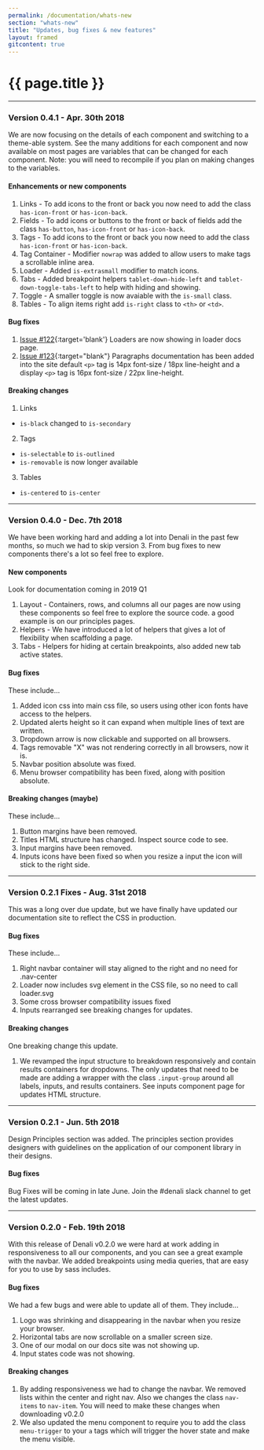 ```yaml
---
permalink: /documentation/whats-new
section: "whats-new"
title: "Updates, bug fixes & new features"
layout: framed
gitcontent: true
---
```


# {{ page.title }}

***

### Version 0.4.1 - Apr. 30th 2018
We are now focusing on the details of each component and switching to a theme-able system. See the many additions for each component and now available on most pages are variables that can be changed for each component. Note: you will need to recompile if you plan on making changes to the variables.

#### Enhancements or new components
1. Links - To add icons to the front or back you now need to add the class `has-icon-front` or `has-icon-back`.
2. Fields - To add icons or buttons to the front or back of fields add the class `has-button`, `has-icon-front` or `has-icon-back`.
3. Tags - To add icons to the front or back you now need to add the class `has-icon-front` or `has-icon-back`.
4. Tag Container - Modifier `nowrap` was added to allow users to make tags a scrollable inline area.
5. Loader - Added `is-extrasmall` modifier to match icons.
6. Tabs - Added breakpoint helpers `tablet-down-hide-left` and `tablet-down-toggle-tabs-left` to help with hiding and showing.
7. Toggle - A smaller toggle is now avaiable with the `is-small` class.
8. Tables - To align items right add `is-right` class to `<th>` or `<td>`.

#### Bug fixes
1. [Issue #122](https://github.com/denali-system-language/denali-styleguide/issues/122){:target='blank'} Loaders are now showing in loader docs page.
2. [Issue #123](https://github.com/denali-system-language/denali-styleguide/issues/123){:target="blank"} Paragraphs documentation has been added into the site default `<p>` tag is 14px font-size / 18px line-height and a display `<p>` tag is 16px font-size / 22px line-height.

#### Breaking changes
1. Links
- `is-black` changed to `is-secondary`
2. Tags
- `is-selectable` to `is-outlined`
- `is-removable` is now longer available
3. Tables
- `is-centered` to `is-center`

***

### Version 0.4.0 - Dec. 7th 2018
We have been working hard and adding a lot into Denali in the past few months, so much we had to skip version 3. From bug fixes to new components there's a lot so feel free to explore.

#### New components
Look for documentation coming in 2019 Q1
1. Layout - Containers, rows, and columns all our pages are now using these components so feel free to explore the source code. a good example is on our principles pages.
2. Helpers - We have introduced a lot of helpers that gives a lot of flexibility when scaffolding a page.
3. Tabs - Helpers for hiding at certain breakpoints, also added new tab active states.

#### Bug fixes
These include...
1. Added icon css into main css file, so users using other icon fonts have access to the helpers.
2. Updated alerts height so it can expand when multiple lines of text are written.
3. Dropdown arrow is now clickable and supported on all browsers.
4. Tags removable "X" was not rendering correctly in all browsers, now it is.
5. Navbar position absolute was fixed.
6. Menu browser compatibility has been fixed, along with position absolute.

#### Breaking changes (maybe)
These include...
1. Button margins have been removed.
2. Titles HTML structure has changed. Inspect source code to see.
3. Input margins have been removed.
4. Inputs icons have been fixed so when you resize a input the icon will stick to the right side.

***

### Version 0.2.1 Fixes - Aug. 31st 2018
This was a long over due update, but we have finally have updated our documentation site to reflect the CSS in production.

#### Bug fixes
These include...
1. Right navbar container will stay aligned to the right and no need for .nav-center
2. Loader now includes svg element in the CSS file, so no need to call loader.svg
3. Some cross browser compatibility issues fixed
4. Inputs rearranged see breaking changes for updates.

#### Breaking changes
One breaking change this update.
1. We revamped the input structure to breakdown responsively and contain results containers for dropdowns. The only updates that need to be made are adding a wrapper with the class `.input-group` around all labels, inputs, and results containers. See inputs component page for updates HTML structure.

***

### Version 0.2.1 - Jun. 5th 2018
Design Principles section was added. The principles section provides designers with guidelines on the application of our component library in their designs.

#### Bug fixes
Bug Fixes will be coming in late June. Join the #denali slack channel to get the latest updates.

***

### Version 0.2.0 - Feb. 19th 2018
With this release of Denali v0.2.0 we were hard at work adding in responsiveness to all our components, and you can see a great example with the navbar. We added breakpoints using media queries, that are easy for you to use by sass includes.

#### Bug fixes
We had a few bugs and were able to update all of them. They include...
1. Logo was shrinking and disappearing in the navbar when you resize your browser.
2. Horizontal tabs are now scrollable on a smaller screen size.
3. One of our modal on our docs site was not showing up.
4. Input states code was not showing.

#### Breaking changes
1. By adding responsiveness we had to change the navbar. We removed lists within the center and right nav. Also we changes the class `nav-items` to `nav-item`. You will need to make these changes when downloading v0.2.0
2. We also updated the menu component to require you to add the class `menu-trigger` to your `a` tags which will trigger the hover state and make the menu visible.
